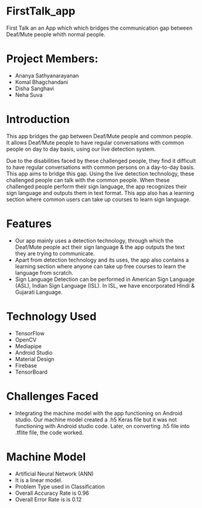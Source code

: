 # FirstTalk_app
First Talk an an App which which bridges the communication gap between Deaf/Mute people whith normal people.

# Project Members:
- Ananya Sathyanarayanan
- Komal Bhagchandani
- Disha Sanghavi
- Neha Suva 

# Introduction
This app bridges the gap between Deaf/Mute people and common people. It allows Deaf/Mute people to have regular conversations with common people on day to day basis, using our live detection system.

Due to the disabilities faced by these challenged people, they find it difficult to have regular conversations with common persons on a day-to-day basis. This app aims to bridge this gap. Using the live detection technology, these challenged people can talk with the common people. When these challenged people perform their sign language, the app recognizes their sign language and outputs them in text format. This app also has a learning section where common users can take up courses to learn sign language.

# Features
- Our app mainly uses a detection technology, through which the Deaf/Mute people act their sign language & the app outputs the text they are trying to communicate.
- Apart from detection technology and its uses, the app also contains a learning section where anyone can take up free courses to learn the language from scratch.
- Sign Language Detection can be performed in American Sign Language (ASL), Indian Sign Language (ISL). In ISL, we have encorporated Hindi & Gujarati Language.

# Technology Used
- TensorFlow
- OpenCV
- Mediapipe
- Android Studio
- Material Design
- Firebase
- TensorBoard

# Challenges Faced
- Integrating the machine model with the app functioning on Android studio.
Our machine model created a .h5 Keras file but it was not functioning with Android studio code. Later, on converting .h5 file into .tflite file, the code worked.

# Machine Model
- Artificial Neural Network (ANN)
- It is a linear model.
- Problem Type used in Classification
- Overall Accuracy Rate is 0.96
- Overall Error Rate is is 0.12

